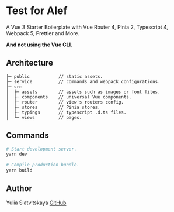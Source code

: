 # Test for Alef

A Vue 3 Starter Boilerplate with Vue Router 4, Pinia 2, Typescript 4, Webpack 5, Prettier and More.

**And not using the Vue CLI.**

## Architecture

```text
├─ public           // static assets.
├─ service          // commands and webpack configurations.
├─ src
│  ├─ assets        // assets such as images or font files.
│  ├─ components    // universal Vue components.
│  ├─ router        // view's routers config.
│  ├─ stores        // Pinia stores.
│  ├─ typings       // typescript .d.ts files.
│  └─ views         // pages.
```

## Commands

```bash
# Start development server.
yarn dev

# Compile production bundle.
yarn build
```
## Author

Yulia Slatvitskaya
[GitHub](https://github.com/yulia463)
